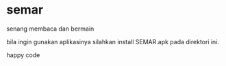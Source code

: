 # semar
senang membaca dan bermain


bila ingin gunakan aplikasinya silahkan install SEMAR.apk pada direktori ini. 





happy code
